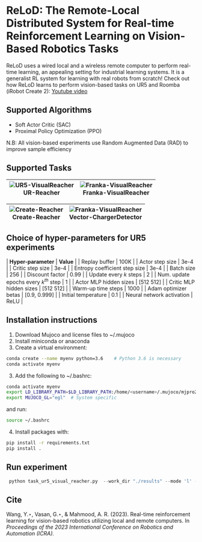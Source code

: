 # ReLoD: The Remote-Local Distributed System for Real-time Reinforcement Learning on Vision-Based Robotics Tasks

ReLoD uses a wired local and a wireless remote computer to perform real-time learning, an appealing setting for industrial learning systems. It is a generalist RL system for learning with real robots from scratch! 
Check out how ReLoD learns to perform vision-based tasks on UR5 and Roomba (iRobot Create 2): [Youtube video](https://www.youtube.com/watch?v=7iZKryi1xSY)

## Supported Algorithms
- Soft Actor Critic (SAC)
- Proximal Policy Optimization (PPO)

N.B: All vision-based experiments use Random Augmented Data (RAD) to improve sample efficiency

## Supported Tasks

| ![UR5-VisualReacher](docs/UR5-VisualReacher.gif) <br> UR-Reacher | ![Franka-VisualReacher](docs/Franka-VisualReacher.gif) <br /> Franka-VisualReacher |
| --- | --- |

| ![Create-Reacher](docs/Create-Reacher.gif) <br> Create-Reacher | ![Franka-VisualReacher](docs/Vector-ChargerDetector.gif) <br /> Vector-ChargerDetector |
| --- | --- |

## Choice of hyper-parameters for UR5 experiments
| **Hyper-parameter** | **Value** |
| Replay buffer | 100K |
| Actor step size | 3e-4 | 
| Critic step size | 3e-4 |
| Entropy coefficient step size | 3e-4 | 
| Batch size | 256 | 
| Discount factor | 0.99 | 
| Update every $k$ steps | 2 | 
| Num. update epochs every $k^{th}$ step | 1 | 
| Actor MLP hidden sizes | [512 512] | 
| Critic MLP hidden sizes | [512 512] | 
| Warm-up time steps | 1000 | 
| Adam optimizer betas | [0.9, 0.999] | 
| Initial temperature | 0.1 | 
| Neural network activation | ReLU | 

## Installation instructions
1. Download Mujoco and license files to ~/.mujoco
2. Install miniconda or anaconda
3. Create a virtual environment:
```bash
conda create --name myenv python=3.6    # Python 3.6 is necessary
conda activate myenv
```
3. Add the following to ~/.bashrc:
```bash
conda activate myenv
export LD_LIBRARY_PATH=$LD_LIBRARY_PATH:/home/<username>/.mujoco/mjpro210/bin   # Change based on mujoco version
export MUJOCO_GL="egl"  # System specific
```
and run:
```bash
source ~/.bashrc
```
4. Install packages with:
```bash
pip install -r requirements.txt
pip install .
```

## Run experiment
```python
 python task_ur5_visual_reacher.py  --work_dir "./results" --mode 'l' --seed 0 --env_steps 200100 
```

## Cite
Wang, Y.⋆, Vasan, G.⋆, & Mahmood, A. R. (2023). Real-time reinforcement learning for vision-based robotics utilizing local and remote computers. In *Proceedings of the 2023 International Conference on Robotics and Automation (ICRA).*


